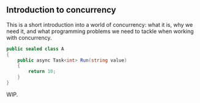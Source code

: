 ## Introduction to concurrency

This is a short introduction into a world of concurrency: what it is, why we need it, and what programming problems we need to tackle when working with concurrency.

```csharp
public sealed class A
{
    public async Task<int> Run(string value)
    {
        return 10;
    }
}
```

WIP.